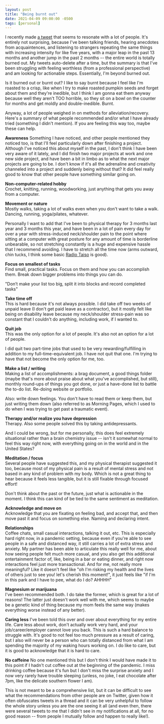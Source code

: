 ```yaml
---
layout: post
title: "Being burnt out"
date: 2021-04-09 09:00:00 -0500
tags: [personal]
---
```


I recently made [a tweet](https://twitter.com/ablwr/status/1379972342437253129) that seems to resonate with a lot of people. It's entirely not surprising, because I've been talking friends, hearing anecdotes from acquaintences, and listening to strangers repeating the same things with increasing intensity for like five years, with a major leap in the past 13 months and another jump in the past 2 months -- the entire world is totally burned out. My tweets auto-delete after a time, but the summary is that I've been struggling with feeling worthless (from a professional perspective) and am looking for actionable steps. Essentially, I'm beyond burned out.

Is it burned out or burnt out? I like to say burnt because I feel like I'm roasted to a crisp, like when I try to make roasted pumpkin seeds and forget about them and they're inedible, but I think I am gonna eat them anyway because well they aren't TOO horrible, so they sit on a bowl on the counter for months and get moldly and double-inedible. Burnt.

Anyway, a lot of people weighed in on methods for alleviation/recovery. Here's a summary of what people recommended and/or what I have already tried (something I didn't mention). If you are feeling this way too, maybe these can help.

**Awareness**
Something I have noticed, and other people mentioned they noticed too, is that I'll feel particularly down after finishing a project. Although I've noticed this about myself in the past, I don't think I have been very aware of it lately, and I did finish two major projects at work and one new side project, and have been a bit in limbo as to what the next major projects are going to be. I don't know if it's all the adrenaline and creativity channeled into a project and suddenly being without that? It did feel really good to know that other people have something similar going on.

**Non-computer-related hobby**  
Crochet, knitting, running, woodworking, just anything that gets you away from a computer.

**Movement or nature**  
Mostly walks, taking a lot of walks even when you don't want to take a walk. Dancing, running, yoga/pilates, whatever.

Personally I want to add that I've been to physical therapy for 3 months last year and 3 months this year, and have been in a lot of pain every day for over a year with stress-induced neck/shoulder pain to the point where sitting at a computer with great posture for any amount of time is borderline unbearable, so not stretching constantly is a huge and expensive hassle that I recommend avoiding. I have to stretch all the time now (arms outward, chin tucks, I think some basic [Radio Taiso](https://www.youtube.com/watch?v=XrEH5JLljDI) is good).

**Focus on smallest of tasks**  
Find small, practical tasks. Focus on them and how you can accomplish them. Break down bigger problems into things you can do. 

"Don’t make your list too big, split it into blocks and record completed tasks"

**Take time off**  
This is hard because it's not always possible. I did take off two weeks of unpaid leave (I don't get paid leave as a contractor), but it mostly felt like being on disability leave because my neck/shoulder stress-pain was so constant that I couldn't do anything, including work, if I wanted to.

**Quit job**  
This was the only option for a lot of people. It's also not an option for a lot of people.

I did quit two part-time jobs that used to be very rewarding/fulfilling in addition to my full-time-equivalent job. I have not quit that one. I'm trying to have that not become the only option for me, too.

**Make a list / writing**  
Making a list of accomplishments: a brag document, a good things folder (maybe that's more about praise about what you've accomplished, but still), monthly round-ups of things you got done, or just a have-done list to battle the to-do list. Re-doing website or portfolio.

Also: write down feelings. You don't have to read them or keep them, but just writing them down (also referred to as Morning Pages, which I used to do when I was trying to get past a traumatic event).

**Therapy and/or realize you have depression**  
Therapy. Also some people solved this by taking antidepressants.

And I could be wrong, but for me personally, this does feel extremely situational rather than a brain chemistry issue -- isn't it somewhat normal to feel this way right now, with everything going on in the world and in the United States?

**Meditation / focus**  
Several people have suggested this, and my physical therapist suggested it too, because most of my physical pain is a result of mental stress and not based in any kind of problem with my body. Which is not a great thing to hear because it feels less tangible, but it is still fixable through focused effort!

Don't think about the past or the future, just what is actionable in the moment. I think this can kind of be tied to the same sentiment as meditation.

**Acknowledge and move on**  
Acknowledge that you are fixating on feeling bad, and accept that, and then move past it and focus on something else. Naming and declaring intent.

**Relationships**  
Coffee chats, small casual interactions, talking it out, etc. This is especially hard right now, in a pandemic setting, because even if you're able to see people in a safe and distanced way, it still carries a lot of extra stress and anxiety. My partner has been able to articulate this really well for me, about how seeing people felt much more casual, and you also get this additional entertainment factor of, like, being in a bar or eating dinner, and right now interactions feel just more transactional. And for me, not really more meaningful? Like it doesn't feel like "oh I'm risking my health and the lives of others just to see you! let's cherish this moment!", it just feels like "if I'm in this park and I have to pee, what do I do? AHHHH"

**Magnesium or marijuana**  
I've been recommended both. I do take the former, which is great for a lot of reasons! The latter just doesn't work well with me, which seems to maybe be a genetic kind of thing because my mom feels the same way (makes everything worse instead of any better).

**Caring less**
I've been told this over and over about everything for my entire life. Care less about work, don't actually work very hard, and your job/career/employer cannot love you back. This is such a hard balance to struggle with. It's good to not feel too much pressure as a result of caring, but I also will never be a person who can totally distanced from what I am spending the majority of my waking hours working on. I do like to care, but it is good to acknowledge that it is hard to care.

**No caffeine**
No one mentioned this but I don't think I would have made it to this point if I hadn't cut coffee out at the beginning of the pandemic. I miss drinking coffee because it's fun but I don't miss the surprise anxiety and I now very rarely have trouble sleeping (unless, no joke, I eat chocolate after 7pm, like the delicate southern flower I am).

This is not meant to be a comprehensive list, but it can be difficult to see what the recommendations from other people are on Twitter, given how it often obfuscates tweets in a thread and it can be very unhelpful to follow the whole story unless you are the one seeing it all (and even then, there were several tweets to me that I didn't see in my notifications at all, for no good reason -- from people I mutually follow and happen to really like!).
